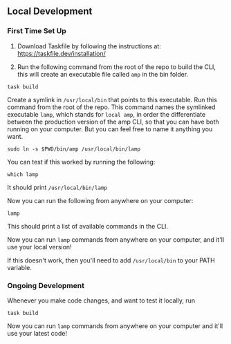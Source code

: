 ## Local Development

### First Time Set Up

1. Download Taskfile by following the instructions at: https://taskfile.dev/installation/

2. Run the following command from the root of the repo to build the CLI, this will create an executable file called `amp` in the bin folder.

```
task build
```

Create a symlink in `/usr/local/bin` that points to this executable. Run this command from the root of the repo. This command names the symlinked executable `lamp`, which stands for `local amp`, in order the differentiate between the production version of the amp CLI, so that you can have both running on your computer. But you can feel free to name it anything you want.

```
sudo ln -s $PWD/bin/amp /usr/local/bin/lamp
```

You can test if this worked by running the following:
```
which lamp
```
It should print `/usr/local/bin/lamp`

Now you can run the following from anywhere on your computer:
```
lamp
```
This should print a list of available commands in the CLI.

Now you can run `lamp` commands from anywhere on your computer, and it'll use your local version!

If this doesn't work, then you'll need to add `/usr/local/bin` to your PATH variable.

### Ongoing Development

Whenever you make code changes, and want to test it locally, run 

```
task build
```

Now you can run `lamp` commands from anywhere on your computer and it'll use your latest code!
